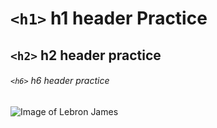 # `<h1>` h1 header Practice
## `<h2>` h2 header practice
###### `<h6>` h6 header practice
![Image of Lebron James](https://upload.wikimedia.org/wikipedia/commons/7/7a/LeBron_James_%2851959977144%29_%28cropped2%29.jpg)
